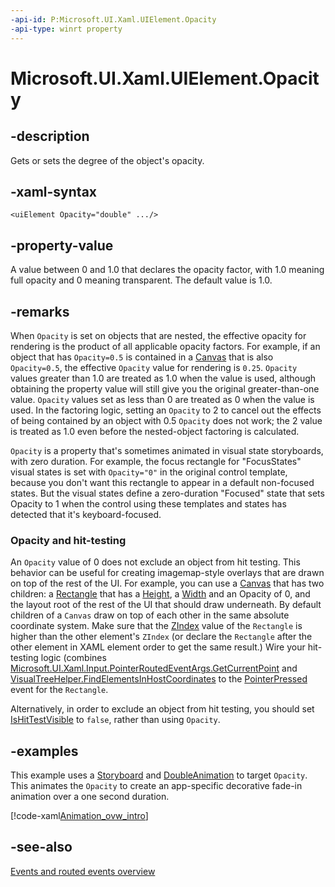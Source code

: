 ```yaml
---
-api-id: P:Microsoft.UI.Xaml.UIElement.Opacity
-api-type: winrt property
---
```


<!-- Property syntax
public double Opacity { get;  set; }
-->

# Microsoft.UI.Xaml.UIElement.Opacity

## -description

Gets or sets the degree of the object's opacity.

## -xaml-syntax

```xaml
<uiElement Opacity="double" .../>
```

## -property-value

A value between 0 and 1.0 that declares the opacity factor, with 1.0 meaning full opacity and 0 meaning transparent. The default value is 1.0.

## -remarks

When `Opacity` is set on objects that are nested, the effective opacity for rendering is the product of all applicable opacity factors. For example, if an object that has `Opacity=0.5` is contained in a [Canvas](../microsoft.ui.xaml.controls/canvas.md) that is also `Opacity=0.5`, the effective `Opacity` value for rendering is `0.25`. `Opacity` values greater than 1.0 are treated as 1.0 when the value is used, although obtaining the property value will still give you the original greater-than-one value. `Opacity` values set as less than 0 are treated as 0 when the value is used. In the factoring logic, setting an `Opacity` to 2 to cancel out the effects of being contained by an object with 0.5 `Opacity` does not work; the 2 value is treated as 1.0 even before the nested-object factoring is calculated.

`Opacity` is a property that's sometimes animated in visual state storyboards, with zero duration. For example, the focus rectangle for "FocusStates" visual states is set with `Opacity="0"` in the original control template, because you don't want this rectangle to appear in a default non-focused states. But the visual states define a zero-duration "Focused" state that sets Opacity to 1 when the control using these templates and states has detected that it's keyboard-focused.

### Opacity and hit-testing

An `Opacity` value of 0 does not exclude an object from hit testing. This behavior can be useful for creating imagemap-style overlays that are drawn on top of the rest of the UI. For example, you can use a [Canvas](../microsoft.ui.xaml.controls/canvas.md) that has two children: a [Rectangle](../microsoft.ui.xaml.shapes/rectangle.md) that has a [Height](frameworkelement_height.md), a [Width](frameworkelement_width.md) and an Opacity of 0, and the layout root of the rest of the UI that should draw underneath. By default children of a `Canvas` draw on top of each other in the same absolute coordinate system. Make sure that the [ZIndex](/windows/windows-app-sdk/api/winrt/microsoft.ui.xaml.controls.canvas#attached-properties) value of the `Rectangle` is higher than the other element's `ZIndex` (or declare the `Rectangle` after the other element in XAML element order to get the same result.) Wire your hit-testing logic (combines [Microsoft.UI.Xaml.Input.PointerRoutedEventArgs.GetCurrentPoint](../microsoft.ui.xaml.input/pointerroutedeventargs_getcurrentpoint_293890010.md) and [VisualTreeHelper.FindElementsInHostCoordinates](../microsoft.ui.xaml.media/visualtreehelper_findelementsinhostcoordinates_1456580452.md) to the [PointerPressed](uielement_pointerpressed.md) event for the `Rectangle`.

Alternatively, in order to exclude an object from hit testing, you should set [IsHitTestVisible](uielement_ishittestvisible.md) to `false`, rather than using `Opacity`.

## -examples

This example uses a [Storyboard](../microsoft.ui.xaml.media.animation/storyboard.md) and [DoubleAnimation](../microsoft.ui.xaml.media.animation/doubleanimation.md) to target `Opacity`. This animates the `Opacity` to create an app-specific decorative fade-in animation over a one second duration.

[!code-xaml[Animation_ovw_intro](../microsoft.ui.xaml/code/animation_ovw_intro/csharp/Page.xaml#SnippetAnimation_ovw_intro)]

## -see-also

[Events and routed events overview](/windows/uwp/xaml-platform/events-and-routed-events-overview)
